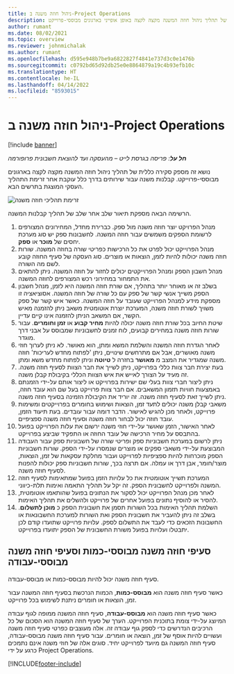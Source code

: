 ```yaml
---
title: ניהול חוזה משנה ב-Project Operations
description: נושא זה מספק סקירה כללית של תהליך ניהול חוזה המשנה מקצה לקצה באופן אופייני בארגונים מבוססי-פרוייקט.
author: rumant
ms.date: 08/02/2021
ms.topic: overview
ms.reviewer: johnmichalak
ms.author: rumant
ms.openlocfilehash: d595e948b7be9a6822827f4841e737d3c0e1476b
ms.sourcegitcommit: c0792bd65d92db25e0e8864879a19c4b93efb10c
ms.translationtype: HT
ms.contentlocale: he-IL
ms.lasthandoff: 04/14/2022
ms.locfileid: "8593015"
---
```

# <a name="subcontract-management-in-project-operations"></a>ניהול חוזה משנה ב-Project Operations

[!include [banner](../../includes/dataverse-preview.md)]

_**חל על**: פריסה בגרסת לייט – מהעסקה ועד להוצאת חשבונית פרופורמה_

נושא זה מספק סקירה כללית של תהליך ניהול חוזה המשנה מקצה לקצה בארגונים מבוססי-פרוייקט. קבלנות משנה עבור שירותים בדרך כלל עוקבת אחר זרימת התהליך העסקי המוצגת בתרשים הבא.

![זרימת תהליכי חוזה משנה](../media/SubcontractingProcessFlow.png)

הרשימה הבאה מספקת תיאור שלב אחר שלב של תהליך קבלנות המשנה.

1. מנהל הפרויקט יוצר חוזה משנה מול ספק. כברירת מחדל, המחירונים המצורפים לרשומת הספקים משמשים עבור חוזה המשנה. לחשבונות ספק יש סוג מערכת יחסים של **מוכר** או **ספק**.
2. מנהל הפרוייקט יכול לפרט את כל הרכישות כפריטי שורה בחוזה המשנה. שורות חוזה משנה יכולות להיות לזמן, הוצאות או מוצרים. סוג העסקה של סעיף החוזה קובע לשם מה השורה.
3. מנהל חשבון הספק ומנהל הפרוייקטים יכולים לחזור על חוזה המשנה. ניתן להתאים את התמחור במחירוני רכש המצורפים לחוזה המשנה.
4. בשלב זה או מאוחר יותר בתהליך, אם שורת חוזה המשנה היא לזמן, מנהל חשבון הספק משייך אנשי קשר של ספק עם כל שורה של חוזה המשנה. אסוציאציה זו מספקת מידע למנהל הפרוייקט שעובד על חוזה המשנה. כאשר איש קשר של ספק משויך לשורת חוזה משנה, המערכת יוצרת אוטומטית משאב ניתן להזמנה מאיש הקשר, אם המשאב הניתן להזמנה אינו קיים עדיין.
5. שיטת החיוב בכל שורת חוזה משנה יכולה להיות **מחיר קבוע** או **זמן וחומרים**. עבור שורות חוזה משנה במחירים קבועים, לוח זמנים לחשבוניות שמבוסס על אבני דרך מוגדר.
6.  לאחר הגדרת חוזה המשנה והשלמת המשא ומתן, הוא מאושר. לא ניתן לערוך חוזי משנה מאושרים, אבל אם מתרחשים שינויים, ניתן 'לפתוח מחדש לעריכות' חוזה משנה שמגדיר את המצב מ **מאושר** בחזרה ל **טיוטה** וניתן לפתוח מחדש משא ומתן. 
7.  בעת יצירת חבר צוות כללי בפרוייקט, ניתן לשייך את חבר הצוות לסעיף חוזה משנה. זה מעיד על הצורך לאייש את איש הצוות הכללי בקיבולת קבלן משנה.
8.  ניתן ליצור חברי צוות בעלי שם ישירות בפרוייקט או ליצור אותם על-ידי הזמנתם באמצעות חוויות תזמון המשאבים. אם חבר צוות פרוייקט בעל שם הוא עובד חוזה, ניתן לשייך זאת לסעיף חוזה משנה. זה יוריד את הקיבולת הזמינה בסעיף חוזה משנה.
9.  משאבי קבלן משנה יכולים לתעד זמן, הוצאות ושימוש בחומרים בפרוייקטים ומשימות פרוייקט, ולאחר מכן להגיש לאישור. הדבר דומה עבור עובדים. בעת תיעוד הזמן, עובד חוזה יכול לבחור חוזה משנה וסעיף חוזה משנה ספציפיים.
10. לאחר האישור, הזמן שאושר על-ידי חוזי משנה ירשום את עלות הפרוייקט בפועל בהתבסס על מחיר הרכישה של עובד החוזה או התפקיד שביצע בפרוייקט.
11. ניתן לרשום במערכת חשבוניות ספק ופריטי שורה של חשבוניות ספק עבור העבודה המבוצעת על-ידי משאבי ספקים או מוצרים שנמסרו על-ידי הספק. שורות חשבוניות הספק מוכרחות להיות ספציפיות לפרוייקט ועבור מחלקת עסקאות של זמן, הוצאות, מוצר/חומר, אבן דרך או עמלה. אם תרצה בכך, שורות חשבוניות ספק יכולות להפנות לסעיף חוזה משנה.
12. המערכת תשייך אוטומטית את כל עלויות הזמן בפועל שמתאימות לסעיף חוזה המשנה ולפרוייקט לחשבונית הספק. זה יקל על תהליך התאמה ואימות תלת-כיווני.
13. לאחר מכן מנהל הפרוייקט יכול לסקור את הנתונים בפועל שהותאמו אוטומטית, להסיר או להוסיף נתונים בפועל אחרים של פרוייקט ולהשלים את תהליך האימות.
14. השלמת תהליך האימות בכל השורות תסמן את חשבונית הספק כ **מוכן לתשלום**. בשלב זה ניתן להעביר את חשבונית הספק ואת השורות למערכת החשבונאות או החשבונות הזכאים כדי לעבד את התשלום לספק. עלויות פרוייקט שתועדו קודם לכן יתבטלו ועלויות בפועל משורת החשבונית של הספק יתועדו בפרוייקט.

## <a name="quantity-based-subcontract-lines-and-work-based-subcontract-lines"></a>סעיפי חוזה משנה מבוססי-כמות וסעיפי חוזה משנה מבוססי-עבודה

סעיף חוזה משנה יכול להיות מבוסס-כמות או מבוסס-עבודה. 

כאשר סעיף חוזה משנה הוא **מבוסס-כמות**, הכמות הנרכשת בסעיף חוזה המשנה עבור זמן, הוצאות או חומרים ניתנת לשימוש בכל פרוייקט.

כאשר סעיף חוזה משנה הוא **מבוסס-עבודה**, סעיף חוזה המשנה ממופה לגוף עבודה המיוצג על-ידי צומת בתוכנית הפרוייקט. הערך של סעיף חוזה המשנה הוא הסכום של כל הרכיבים הנדרשים כדי לספק גוף עבודה זה. אלה מעוצבים כפרטי סעיף חוזה משנה ועשויים להיות אוסף של זמן, הוצאה או חומרים. עבור סעיף חוזה משנה מבוסס-עבודה, סעיף חוזה המשנה גם מיועד לפרוייקט יחיד. סוגים אלה של חוזי משנה אינם נתמכים כרגע על ידי Project Operations.

[!INCLUDE[footer-include](../../includes/footer-banner.md)]

